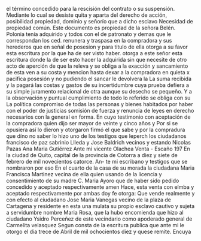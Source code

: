 el término concedido para la rescisión del contrato o su suspensión. Mediante lo cual se desiste quita y aparta del derecho de acción, posibilidad propiedad, dominio y señorío que a dicho esclavo
Necesidad de propiedad común. Este documento es propiedad de la señora Belén. Polonia tenía adquirido y todos con el de patronato y demas que le correspondan los ced. renunera y traspasa en la compradora y sus herederos que en señal de posesion y para titulo de ella otorga a su favor esta escritura por la que ha de ser visto haber.
otorga a este señor esta escritura donde la de ser esto hacer la adquirida sin que necesite de otro acto de aperción de que la releva y se obliga a la exacción y sancamiento de esta ven a su costa y mencion hasta dexar a la compradora en quieta x pacifica posesión y no pudiendo el sancar le devolvera la
La suma recibida y la pagará las costas y gastos de su incertidumbre cuya prueba defiera a su simple juramento relacional de otra aunque su desecho se pequeño. Y a la observación y puntual cumplimiento de todo lo referido se obliga con su
La política compromiso de todas las personas y bienes habitados por haber con el poder de justicias somisión de fuerza y renuncia de leyes en derecho necesarios con la general en forma. En cuyo testimonio con aceptación de la compradora quien dijo ser mayor de veinte y cinco años y
Por si se opusiera así lo dieron y otorgaron firmó el que sabe y por la compradura que díno no saber lo hizo uno de los testigos que leperch los ciudadanos francisco de paz sabrinio Llleda y Jose Baldrich vecinos y estando
Nicolas Pazas Ana Maria Gutiérrez Ante mi vicente Olachea
Venta - Escaño
197 En la ciudad de Quito, capital de la provincia de Cotorra
a diez y siete de febrero de mil novecientos catorce.
An-
te mi escribano y testigos que se nombraron por eso
En el cuarto de la casa de su morada la ciudadana Maria Francisca Martinez vecina de ella quien usando de la licencia y consentimiento de su madre C. Maria Ayoro que de haber sido pedido concedido y aceptado respectivamente amen
Hace, esta venta con elmba y aceptado respectivamente por ambas doy fe otorga: Que vende realmente y con efecto al ciudadano Jose Maria Vanegas vecino de la plaza de Cartagena y residente en esta una mulata su propio esclavo cautivo y sujeta a servidumbre nombre
Maria Rosa, que la hubo encomienda que hizo al ciudadano Ysidro Perceñez de este vecindario como apoderado general de Carmelita velasquez Segun consta de la escritura publica que ante mi le otorgo el dia trece de
Abril de mil ochocientos diez y quese remite. Encuya